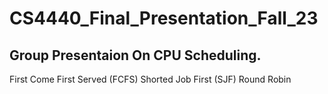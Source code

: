 # CS4440_Final_Presentation_Fall_23
## Group Presentaion On CPU Scheduling.
First Come First Served (FCFS)
Shorted Job First (SJF)
Round Robin
